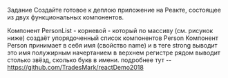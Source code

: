 Задание
Создайте готовое к деплою приложение на Реакте, состоящее из двух функциональных компонентов.

Компонент PersonList - корневой - который по массиву (см. рисунок ниже) создаёт упорядоченный список компонентов Person
Компонент Person принимает в себя имя (свойство name) и
в теге strong выводит это имя полужирным начертанием в верхнем регистре
рядом выводит столько звёзд, сколько букв в имени.
подробнее тут -- https://github.com/TradesMark/reactDemo2018
